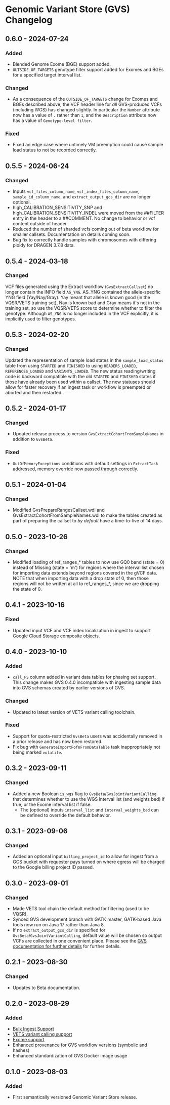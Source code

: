 # Genomic Variant Store (GVS) Changelog

## 0.6.0 - 2024-07-24

### Added

- Blended Genome Exome (BGE) support added.
- `OUTSIDE_OF_TARGETS` genotype filter support added for Exomes and BGEs for a specified target interval list.

### Changed

- As a consequence of the `OUTSIDE_OF_TARGETS` change for Exomes and BGEs described above, the VCF header line for *all* GVS-produced VCFs (including WGS) has changed slightly. In particular the `Number` attribute now has a value of `.` rather than `1`, and the `Description` attribute now has a value of `Genotype-level filter`.

### Fixed

- Fixed an edge case where untimely VM preemption could cause sample load status to not be recorded correctly.

## 0.5.5 - 2024-06-24

### Changed

- Inputs `vcf_files_column_name`, `vcf_index_files_column_name`, `sample_id_column_name`, and `extract_output_gcs_dir` are no longer optional.
- high_CALIBRATION_SENSITIVITY_SNP and high_CALIBRATION_SENSITIVITY_INDEL were moved from the ##FILTER entry in the header to a ##COMMENT. No change to behavior or vcf content outside of header. 
- Reduced the number of sharded vcfs coming out of beta workflow for smaller callsets. Documentation on details coming soon. 
- Bug fix to correctly handle samples with chromosomes with differing ploidy for DRAGEN 3.7.8 data.


## 0.5.4 - 2024-03-18

### Changed

VCF files generated using the Extract workflow (`GvsExtractCallset`) no longer contain the INFO field `AS_YNG`. AS_YNG contained the allele-specific YNG field (Yay/Nay/Gray). Yay meant that allele is known good (in the VQSR/VETS training set), Nay is known bad and Gray means it's not in the training set, so use the VQSR/VETS score to determine whether to filter the genotype. Although `AS_YNG` is no longer included in the VCF explicitly, it is implicitly used to filter genotypes.

## 0.5.3 - 2024-02-20

### Changed

Updated the representation of sample load states in the `sample_load_status` table from using `STARTED` and `FINISHED`
to using `HEADERS_LOADED`, `REFERENCES_LOADED` and `VARIANTS_LOADED`. The new status reading/writing code is backward
compatible with the old `STARTED` and `FINISHED` states if those have already been used within a callset. The new statuses
should allow for faster recovery if an ingest task or workflow is preempted or aborted and then restarted.

## 0.5.2 - 2024-01-17

### Changed

- Updated release process to version `GvsExtractCohortFromSampleNames` in addition to `GvsBeta`.

### Fixed

- `OutOfMemoryExceptions` conditions with default settings in `ExtractTask` addressed, memory override now passed through correctly.

## 0.5.1 - 2024-01-04

### Changed

- Modified GvsPrepareRangesCallset.wdl and GvsExtractCohortFromSampleNames.wdl to make the tables created as part of preparing the callset to *by default* have a time-to-live of 14 days.

## 0.5.0 - 2023-10-26

### Changed

- Modified loading of ref_ranges_* tables to now use GQ0 band (state = 0) instead of Missing (state = 'm') for regions where the interval list chosen for importing data extends beyond regions covered in the gVCF data. NOTE that when importing data with a drop state of 0, then those regions will not be written at all to ref_ranges_*, since we are dropping the state of 0.

## 0.4.1 - 2023-10-16

### Fixed

- Updated input VCF and VCF index localization in ingest to support Google Cloud Storage composite objects.

## 0.4.0 - 2023-10-10

### Added

- `call_PS` column added in variant data tables for phasing set support. This change makes GVS 0.4.0 incompatible with ingesting sample data into GVS schemas created by earlier versions of GVS.

### Changed

- Updated to latest version of VETS variant calling toolchain.

### Fixed

- Support for quota-restricted `GvsBeta` users was accidentally removed in a prior release and has now been restored.
- Fix bug with `GenerateImportFofnFromDataTable` task inappropriately not being marked `volatile`.

## 0.3.2 - 2023-09-11

### Changed

- Added a new Boolean `is_wgs` flag to `GvsBeta`/`GvsJointVariantCalling` that determines whether to use the WGS interval list (and weights bed) if true, or the Exome interval list if false.
  - The (optional) inputs `interval_list` and `interval_weights_bed` can be defined to override the default behavior.

## 0.3.1 - 2023-09-06

### Changed

- Added an optional input `billing_project_id` to allow for ingest from a GCS bucket with requester pays turned on where egress will be charged to the Google billing project ID passed.

## 0.3.0 - 2023-09-01

### Changed

- Made VETS tool chain the default method for filtering (used to be VQSR).
- Synced GVS development branch with GATK master, GATK-based Java tools now run on Java 17 rather than Java 8.
- If no `extract_output_gcs_dir` is specified for `GvsBeta`/`GvsJointVariantCalling`, default value will be chosen so output VCFs are collected in one convenient place. Please see the [GVS documentation for further details](../beta_docs/gvs-overview.md#input-descriptions) for further details.

## 0.2.1 - 2023-08-30

### Changed

- Updates to Beta documentation.

## 0.2.0 - 2023-08-29

### Added

- [Bulk Ingest Support](./gvs-bulk-ingest-details.md)
- [VETS variant calling support](https://github.com/broadinstitute/gatk/blob/ah_var_store/scripts/variantstore/docs/release_notes/VETS_Release.pdf)
- [Exome support](./RUNNING_EXOMES_ON_GVS.md)
- Enhanced provenance for GVS workflow versions (symbolic and hashes)
- Enhanced standardization of GVS Docker image usage


## 0.1.0 - 2023-08-03

### Added

- First semantically versioned Genomic Variant Store release.
